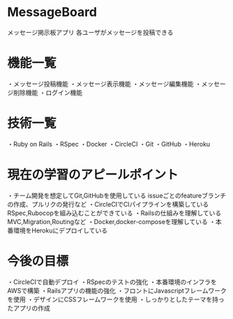 # MessageBoard

メッセージ掲示板アプリ
各ユーザがメッセージを投稿できる

# 機能一覧

・メッセージ投稿機能
・メッセージ表示機能
・メッセージ編集機能
・メッセージ削除機能
・ログイン機能

# 技術一覧

・Ruby on Rails
・RSpec
・Docker
・CircleCI
・Git
・GitHub
・Heroku

# 現在の学習のアピールポイント

・チーム開発を想定してGit,GitHubを使用している
    issueごとのfeatureブランチの作成、プルリクの発行など
・CircleCIでCIパイプラインを構築している
    RSpec,Rubocopを組み込むことができている
・Railsの仕組みを理解している
    MVC,Migration,Routingなど
・Docker,docker-composeを理解している
・本番環境をHerokuにデプロイしている

# 今後の目標

・CircleCIで自動デプロイ
・RSpecのテストの強化
・本番環境のインフラをAWSで構築
・Railsアプリの機能の強化
・フロントにJavascriptフレームワークを使用
・デザインにCSSフレームワークを使用
・しっかりとしたテーマを持ったアプリの作成